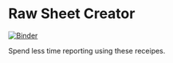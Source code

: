 # Raw Sheet Creator

[![Binder](https://mybinder.org/badge.svg)](https://mybinder.org/v2/gh/pratalytics/digital_marketing/master?filepath=report_automation%2Fpandas%2Fraw_sheet_creator)

Spend less time reporting using these receipes.
